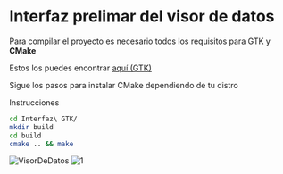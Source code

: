 # Interfaz prelimar del visor de datos

Para compilar el proyecto es necesario todos los requisitos para GTK y **CMake**

Estos los puedes encontrar [aquí (GTK)](https://www.gtk.org/docs/installations/)

Sigue los pasos para instalar CMake dependiendo de tu distro

Instrucciones

```bash
cd Interfaz\ GTK/
mkdir build
cd build
cmake .. && make
```

![VisorDeDatos](VisorDeDatos.png)
![1](Previa.png)
